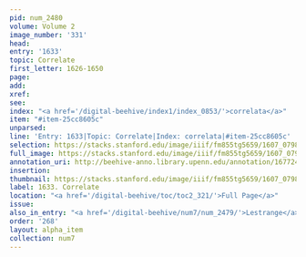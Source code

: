 ```yaml
---
pid: num_2480
volume: Volume 2
image_number: '331'
head:
entry: '1633'
topic: Correlate
first_letter: 1626-1650
page:
add:
xref:
see:
index: "<a href='/digital-beehive/index1/index_0853/'>correlata</a>"
item: "#item-25cc8605c"
unparsed:
line: 'Entry: 1633|Topic: Correlate|Index: correlata|#item-25cc8605c'
selection: https://stacks.stanford.edu/image/iiif/fm855tg5659/1607_0798/422,2264,1581,165/full/0/default.jpg
full_image: https://stacks.stanford.edu/image/iiif/fm855tg5659/1607_0798/full/full/0/default.jpg
annotation_uri: http://beehive-anno.library.upenn.edu/annotation/1677248306041
insertion:
thumbnail: https://stacks.stanford.edu/image/iiif/fm855tg5659/1607_0798/422,2264,600,180/250,/0/default.jpg
label: 1633. Correlate
location: "<a href='/digital-beehive/toc/toc2_321/'>Full Page</a>"
issue:
also_in_entry: "<a href='/digital-beehive/num7/num_2479/'>Lestrange</a>|<a href='/digital-beehive/num7/num_2481/'>Paradise</a>"
order: '268'
layout: alpha_item
collection: num7
---
```

